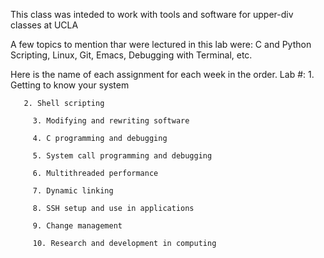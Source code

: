 This class was inteded to work with tools and software for upper-div classes at UCLA

A few topics to mention thar were lectured in this lab were: C and Python Scripting, Linux, Git, Emacs, Debugging with Terminal, etc.

Here is the name of each assignment for each week in the order.
Lab #:
	     1. Getting to know your system
      
       2. Shell scripting
       
	     3. Modifying and rewriting software
       
	     4. C programming and debugging
       
	     5. System call programming and debugging
       
	     6. Multithreaded performance
       
	     7. Dynamic linking
       
	     8. SSH setup and use in applications
       
	     9. Change management 
       
	     10. Research and development in computing 
